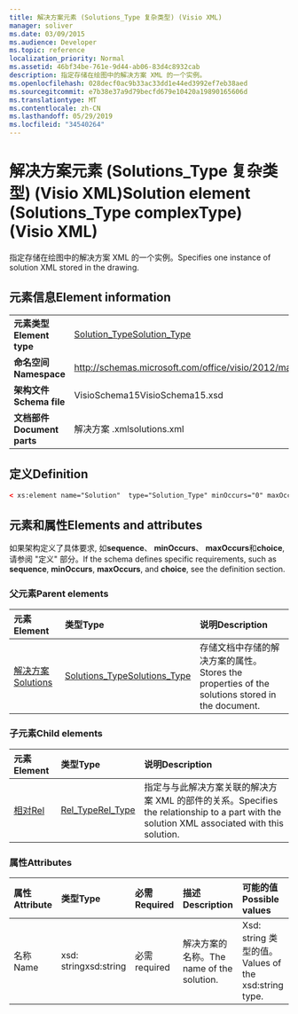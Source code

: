 ```yaml
---
title: 解决方案元素 (Solutions_Type 复杂类型) (Visio XML)
manager: soliver
ms.date: 03/09/2015
ms.audience: Developer
ms.topic: reference
localization_priority: Normal
ms.assetid: 46bf34be-761e-9d44-ab06-83d4c8932cab
description: 指定存储在绘图中的解决方案 XML 的一个实例。
ms.openlocfilehash: 028decf0ac9b33ac33dd1e44ed3992ef7eb38aed
ms.sourcegitcommit: e7b38e37a9d79becfd679e10420a19890165606d
ms.translationtype: MT
ms.contentlocale: zh-CN
ms.lasthandoff: 05/29/2019
ms.locfileid: "34540264"
---
```

# <a name="solution-element-solutionstype-complextype-visio-xml"></a><span data-ttu-id="55f69-103">解决方案元素 (Solutions_Type 复杂类型) (Visio XML)</span><span class="sxs-lookup"><span data-stu-id="55f69-103">Solution element (Solutions_Type complexType) (Visio XML)</span></span>

<span data-ttu-id="55f69-104">指定存储在绘图中的解决方案 XML 的一个实例。</span><span class="sxs-lookup"><span data-stu-id="55f69-104">Specifies one instance of solution XML stored in the drawing.</span></span>
  
## <a name="element-information"></a><span data-ttu-id="55f69-105">元素信息</span><span class="sxs-lookup"><span data-stu-id="55f69-105">Element information</span></span>

|||
|:-----|:-----|
|<span data-ttu-id="55f69-106">**元素类型**</span><span class="sxs-lookup"><span data-stu-id="55f69-106">**Element type**</span></span> <br/> |[<span data-ttu-id="55f69-107">Solution_Type</span><span class="sxs-lookup"><span data-stu-id="55f69-107">Solution_Type</span></span>](solution_type-complextypevisio-xml.md) <br/> |
|<span data-ttu-id="55f69-108">**命名空间**</span><span class="sxs-lookup"><span data-stu-id="55f69-108">**Namespace**</span></span> <br/> |http://schemas.microsoft.com/office/visio/2012/main  <br/> |
|<span data-ttu-id="55f69-109">**架构文件**</span><span class="sxs-lookup"><span data-stu-id="55f69-109">**Schema file**</span></span> <br/> |<span data-ttu-id="55f69-110">VisioSchema15</span><span class="sxs-lookup"><span data-stu-id="55f69-110">VisioSchema15.xsd</span></span>  <br/> |
|<span data-ttu-id="55f69-111">**文档部件**</span><span class="sxs-lookup"><span data-stu-id="55f69-111">**Document parts**</span></span> <br/> |<span data-ttu-id="55f69-112">解决方案 .xml</span><span class="sxs-lookup"><span data-stu-id="55f69-112">solutions.xml</span></span>  <br/> |
   
## <a name="definition"></a><span data-ttu-id="55f69-113">定义</span><span class="sxs-lookup"><span data-stu-id="55f69-113">Definition</span></span>

```XML
< xs:element name="Solution"  type="Solution_Type" minOccurs="0" maxOccurs="unbounded" ></xs:element >
```

## <a name="elements-and-attributes"></a><span data-ttu-id="55f69-114">元素和属性</span><span class="sxs-lookup"><span data-stu-id="55f69-114">Elements and attributes</span></span>

<span data-ttu-id="55f69-115">如果架构定义了具体要求, 如**sequence**、 **minOccurs**、 **maxOccurs**和**choice**, 请参阅 "定义" 部分。</span><span class="sxs-lookup"><span data-stu-id="55f69-115">If the schema defines specific requirements, such as **sequence**, **minOccurs**, **maxOccurs**, and **choice**, see the definition section.</span></span> 
  
### <a name="parent-elements"></a><span data-ttu-id="55f69-116">父元素</span><span class="sxs-lookup"><span data-stu-id="55f69-116">Parent elements</span></span>

|<span data-ttu-id="55f69-117">**元素**</span><span class="sxs-lookup"><span data-stu-id="55f69-117">**Element**</span></span>|<span data-ttu-id="55f69-118">**类型**</span><span class="sxs-lookup"><span data-stu-id="55f69-118">**Type**</span></span>|<span data-ttu-id="55f69-119">**说明**</span><span class="sxs-lookup"><span data-stu-id="55f69-119">**Description**</span></span>|
|:-----|:-----|:-----|
|[<span data-ttu-id="55f69-120">解决方案</span><span class="sxs-lookup"><span data-stu-id="55f69-120">Solutions</span></span>](solutions-elementvisio-xml.md) <br/> |[<span data-ttu-id="55f69-121">Solutions_Type</span><span class="sxs-lookup"><span data-stu-id="55f69-121">Solutions_Type</span></span>](solutions_type-complextypevisio-xml.md) <br/> |<span data-ttu-id="55f69-122">存储文档中存储的解决方案的属性。</span><span class="sxs-lookup"><span data-stu-id="55f69-122">Stores the properties of the solutions stored in the document.</span></span>  <br/> |
   
### <a name="child-elements"></a><span data-ttu-id="55f69-123">子元素</span><span class="sxs-lookup"><span data-stu-id="55f69-123">Child elements</span></span>

|<span data-ttu-id="55f69-124">**元素**</span><span class="sxs-lookup"><span data-stu-id="55f69-124">**Element**</span></span>|<span data-ttu-id="55f69-125">**类型**</span><span class="sxs-lookup"><span data-stu-id="55f69-125">**Type**</span></span>|<span data-ttu-id="55f69-126">**说明**</span><span class="sxs-lookup"><span data-stu-id="55f69-126">**Description**</span></span>|
|:-----|:-----|:-----|
|[<span data-ttu-id="55f69-127">相对</span><span class="sxs-lookup"><span data-stu-id="55f69-127">Rel</span></span>](rel-element-solution_type-complextypevisio-xml.md) <br/> |[<span data-ttu-id="55f69-128">Rel_Type</span><span class="sxs-lookup"><span data-stu-id="55f69-128">Rel_Type</span></span>](rel_type-complextypevisio-xml.md) <br/> |<span data-ttu-id="55f69-129">指定与与此解决方案关联的解决方案 XML 的部件的关系。</span><span class="sxs-lookup"><span data-stu-id="55f69-129">Specifies the relationship to a part with the solution XML associated with this solution.</span></span>  <br/> |
   
### <a name="attributes"></a><span data-ttu-id="55f69-130">属性</span><span class="sxs-lookup"><span data-stu-id="55f69-130">Attributes</span></span>

|<span data-ttu-id="55f69-131">**属性**</span><span class="sxs-lookup"><span data-stu-id="55f69-131">**Attribute**</span></span>|<span data-ttu-id="55f69-132">**类型**</span><span class="sxs-lookup"><span data-stu-id="55f69-132">**Type**</span></span>|<span data-ttu-id="55f69-133">**必需**</span><span class="sxs-lookup"><span data-stu-id="55f69-133">**Required**</span></span>|<span data-ttu-id="55f69-134">**描述**</span><span class="sxs-lookup"><span data-stu-id="55f69-134">**Description**</span></span>|<span data-ttu-id="55f69-135">**可能的值**</span><span class="sxs-lookup"><span data-stu-id="55f69-135">**Possible values**</span></span>|
|:-----|:-----|:-----|:-----|:-----|
|<span data-ttu-id="55f69-136">名称</span><span class="sxs-lookup"><span data-stu-id="55f69-136">Name</span></span>  <br/> |<span data-ttu-id="55f69-137">xsd: string</span><span class="sxs-lookup"><span data-stu-id="55f69-137">xsd:string</span></span>  <br/> |<span data-ttu-id="55f69-138">必需</span><span class="sxs-lookup"><span data-stu-id="55f69-138">required</span></span>  <br/> |<span data-ttu-id="55f69-139">解决方案的名称。</span><span class="sxs-lookup"><span data-stu-id="55f69-139">The name of the solution.</span></span>  <br/> |<span data-ttu-id="55f69-140">Xsd: string 类型的值。</span><span class="sxs-lookup"><span data-stu-id="55f69-140">Values of the xsd:string type.</span></span>  <br/> |
   

